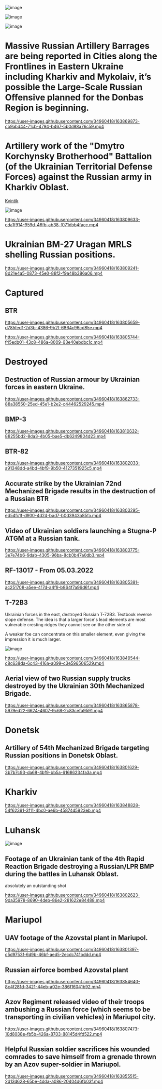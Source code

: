 ![image](https://user-images.githubusercontent.com/34960418/163847961-93a604a5-755e-4924-8d0d-1b8ca75c9958.png)

![image](https://user-images.githubusercontent.com/34960418/163850064-8a086a24-2fa2-4915-bc2e-1d03b5d5ca22.png)

![image](https://user-images.githubusercontent.com/34960418/163865937-55d55ff9-902e-4279-a47b-d37feaa5fb2e.png)


# Massive Russian Artillery Barrages are being reported in Cities along the Frontlines in Eastern Ukraine including Kharkiv and Mykolaiv, it’s possible the Large-Scale Russian Offensive planned for the Donbas Region is beginning.

https://user-images.githubusercontent.com/34960418/163869873-cb9abd44-71cb-4794-b467-5b0d88a76c59.mp4





# Artillery work of the "Dmytro Korchynsky Brotherhood" Battalion (of the Ukrainian Territorial Defense Forces) against the Russian army in Kharkiv Oblast.

[Kvintik](https://ukroboronprom.com.ua/en/product/kvitnik)

![image](https://user-images.githubusercontent.com/34960418/163809836-481176f7-b975-4ccf-b52f-2df52a8d4d96.png)


https://user-images.githubusercontent.com/34960418/163809633-cda1f914-959d-46fb-ab38-f071dbb4facc.mp4


# Ukrainian BM-27 Uragan MRLS shelling Russian positions.

https://user-images.githubusercontent.com/34960418/163809241-8d21e4a5-0873-45e0-88f2-f9a48b386a06.mp4


# Captured

## BTR

https://user-images.githubusercontent.com/34960418/163805659-d785fed1-2d3b-4386-9b2f-6864c96cd85e.mp4

https://user-images.githubusercontent.com/34960418/163805744-f45edb01-43c8-486a-8009-63e40ebdbc1c.mp4


# Destroyed

## Destruction of Russian armour by Ukrainian forces in eastern Ukraine.

https://user-images.githubusercontent.com/34960418/163862733-88a38550-25ed-45e1-b2e2-c44462529245.mp4


## BMP-3

https://user-images.githubusercontent.com/34960418/163810632-88255bd2-8da3-4b05-bae5-db6249804d23.mp4


## BTR-82

https://user-images.githubusercontent.com/34960418/163802033-a91348dd-a4bd-4bf9-9b50-4127351925c5.mp4


## Accurate strike by the Ukrainian 72nd Mechanized Brigade results in the destruction of a Russian BTR

https://user-images.githubusercontent.com/34960418/163803295-ed54fc1f-d900-4d24-bad7-b0d3943a85fa.mp4


## Video of Ukrainian soldiers launching a Stugna-P ATGM at a Russian tank.

https://user-images.githubusercontent.com/34960418/163803775-3e7e74b6-9dab-4305-96ba-8cb0b47a0db3.mp4


## RF-13017 - From 05.03.2022

https://user-images.githubusercontent.com/34960418/163805381-ac251708-a5ee-417d-a4f9-b864f7a96d6f.mp4


## T-72B3

Ukrainian forces in the east, destroyed Russian T-72B3. Textbook reverse slope defense. The idea is that a larger force's lead elements are most vulnerable cresting ridges they cannot see on the other side of.

A weaker foe can concentrate on this smaller element, even giving the impression it is much larger.

![image](https://user-images.githubusercontent.com/34960418/163849848-8495e2c3-29ad-4843-9918-d8191f462bf7.png)

https://user-images.githubusercontent.com/34960418/163849544-c8c638da-6c43-416a-a099-c3e596506529.mp4


## Aerial view of two Russian supply trucks destroyed by the Ukrainian 30th Mechanized Brigade.

https://user-images.githubusercontent.com/34960418/163865878-5979ed22-6624-4607-9c68-2c83cefa9591.mp4


# Donetsk 

## Artillery of 54th Mechanized Brigade targeting Russian positions in Donetsk Oblast.

https://user-images.githubusercontent.com/34960418/163801629-3b7b7c93-da68-4bf9-bb5a-61686234fa3a.mp4


# Kharkiv

https://user-images.githubusercontent.com/34960418/163848828-54f62391-3f11-4bc0-ae6b-45874d5923eb.mp4


# Luhansk

![image](https://user-images.githubusercontent.com/34960418/163802399-3804fcc8-b8b8-4400-aaa0-385d96be3ac5.png)

## Footage of an Ukrainian tank of the 4th Rapid Reaction Brigade destroying a Russian/LPR BMP during the battles in Luhansk Oblast.

absolutely an outstanding shot

https://user-images.githubusercontent.com/34960418/163802623-9da35978-8690-4deb-86e2-281622e84488.mp4


# Mariupol

## UAV footage of the Azovstal plant in Mariupol. 

https://user-images.githubusercontent.com/34960418/163801397-c5d9753f-6d9b-46bf-aed5-2ecdc741bddd.mp4


## Russian airforce bombed Azovstal plant

https://user-images.githubusercontent.com/34960418/163854640-8c4f281d-3421-44eb-a02e-386f16041b92.mp4


## Azov Regiment released video of their troops ambushing a Russian force (which seems to be transporting in civilian vehicles) in Mariupol city.

https://user-images.githubusercontent.com/34960418/163807473-10d8038e-fb5b-426a-8703-88145d4fd522.mp4


## Helpful Russian soldier sacrifices his wounded comrades to save himself from a grenade thrown by an Azov super-soldier in Mariupol.

https://user-images.githubusercontent.com/34960418/163855515-2d13d628-65be-4dda-a086-20404d6fb03f.mp4








